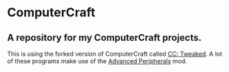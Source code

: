 # ComputerCraft
## A repository for my ComputerCraft projects.
This is using the forked version of ComputerCraft called [CC: Tweaked](https://tweaked.cc/). A lot of these programs make use of the [Advanced Peripherals](https://docs.advanced-peripherals.de/) mod.
